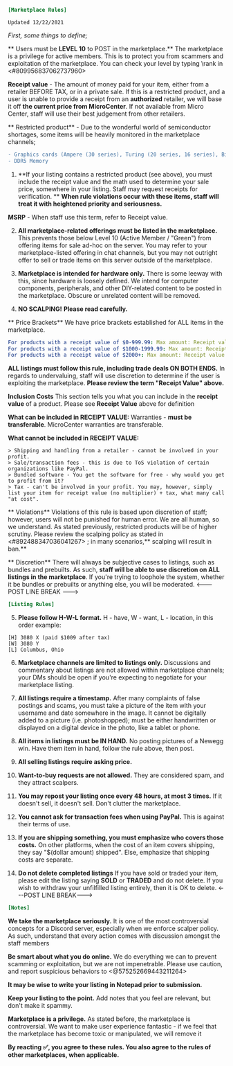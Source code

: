 ```ini
[Marketplace Rules] 
```
`Updated 12/22/2021`

*First, some things to define;*

** Users must be __LEVEL 10__ to POST in the marketplace.** The marketplace is a privilege for active members. This is to protect you from scammers and exploitation of the marketplace. You can check your level by typing \rank in <#809956837062737960>

**Receipt value** - The amount of money paid for your item, either from a retailer BEFORE TAX, or in a private sale. If this is a restricted product, and a user is unable to provide a receipt from an __authorized__ retailer, we will base it off **the current price from MicroCenter**. If not available from Micro Center, staff will use their best judgement from other retailers.

** Restricted product** - Due to the wonderful world of semiconductor shortages, some items will be heavily monitored in the marketplace channels;
```diff
- Graphics cards (Ampere (30 series), Turing (20 series, 16 series), Big Navi (6000 series), Navi (5000 series)
- DDR5 Memory
```

1. **If your listing contains a restricted product (see above), you must include the receipt value and the math used to determine your sale price, somewhere in your listing. Staff may request receipts for verification.
**
**When rule violations occur with these items, staff will treat it with heightened priority and seriousness.**

**MSRP** - When staff use this term, refer to Receipt value.

2. **All marketplace-related offerings must be listed in the marketplace.** This prevents those below Level 10 (Active Member / "Green") from offering items for sale ad-hoc on the server. You may refer to your marketplace-listed offering in chat channels, but you may not outright offer to sell or trade items on this server outside of the marketplace.

3. **Marketplace is intended for hardware only.** There is some leeway with this, since hardware is loosely defined. We intend for computer components, peripherals, and other DIY-related content to be posted in the marketplace. Obscure or unrelated content will be removed.

4. **NO SCALPING!** __Please read carefully.__

** Price Brackets**
We have price brackets established for ALL items in the marketplace. 
```yaml
For products with a receipt value of $0-999.99: Max amount: Receipt value x 1.23
For products with a receipt value of $1000-1999.99: Max amount: Receipt value x 1.17
For products with a receipt value of $2000+: Max amount: Receipt value x 1.14
```

**ALL listings must follow this rule, including trade deals ON BOTH ENDS.**
In regards to undervaluing, staff will use discretion to determine if the user is exploiting the marketplace.
**Please review the term "Receipt Value" above.**

 **Inclusion Costs**
This section tells you what you can include in the **receipt value** of a product. Please see **Receipt Value** above for definition

**What can be included in RECEIPT VALUE:**
    Warranties - **must be transferable**. MicroCenter warranties are transferable.

**What cannot be included in RECEIPT VALUE:**
```
> Shipping and handling from a retailer - cannot be involved in your profit.
> Sale/transaction fees - this is due to ToS violation of certain organizations like PayPal.
> Bundled software - You get the software for free - why would you get to profit from it?
> Tax - can't be involved in your profit. You may, however, simply list your item for receipt value (no multiplier) + tax, what many call "at cost".
```


** Violations**
 Violations of this rule is based upon discretion of staff; however, users will not be punished for human error. We are all human, so we understand. As stated previously, restricted products will be of higher scrutiny. Please review the scalping policy as stated in <#892488347036041267> ; in many scenarios,** scalping will result in ban.**

** Discretion**
There will always be subjective cases to listings, such as bundles and prebuilts. As such, **staff will be able to use discretion on ALL listings in the marketplace**. If you're trying to loophole the system, whether it be bundles or prebuilts or anything else, you will be moderated.
<--- POST LINE BREAK --->
```ini
[Listing Rules]
```
5. **Please follow H-W-L format.** H - have, W - want, L - location, in this order example:

```
[H] 3080 X (paid $1009 after tax)
[W] 3080 Y
[L] Columbus, Ohio 
```

6. **Marketplace channels are limited to listings only.** Discussions and commentary about listings are not allowed within marketplace channels; your DMs should be open if you're expecting to negotiate for your marketplace listing.

7. **All listings require a timestamp.** After many complaints of false postings and scams, you must take a picture of the item with your username and date somewhere in the image. It cannot be digitally added to a picture (i.e. photoshopped); must be either handwritten or displayed on a digital device in the photo, like a tablet or phone.

8. **All items in listings must be IN HAND.** No posting pictures of a Newegg win. Have them item in hand, follow the rule above, then post.

9. **All selling listings require asking price.** 

10. **Want-to-buy requests are not allowed.** They are considered spam, and they attract scalpers.

11. **You may repost your listing once every 48 hours, at most 3 times.** If it doesn't sell, it doesn't sell. Don't clutter the marketplace.

12. **You cannot ask for transaction fees when using PayPal.** This is against their terms of use.

13. **If you are shipping something, you must emphasize who covers those costs.** On other platforms, when the cost of an item covers shipping, they say  "$(dollar amount) shipped". Else, emphasize that shipping costs are separate.

14.  **Do not delete completed listings** If you have sold or traded your item, please edit the listing saying **SOLD** or **TRADED** and do not delete. If you wish to withdraw your unfilfilled listing entirely, then it is OK to delete.
<---POST LINE BREAK--->
```ini
[Notes]
```
**We take the marketplace seriously.** It is one of the most controversial concepts for a Discord server, especially when we enforce scalper policy. As such, understand that every action comes with discussion amongst the staff members

**Be smart about what you do online.** We do everything we can to prevent scamming or exploitation, but we are not impenetrable. Please use caution, and report suspicious behaviors to <@575252669443211264>

**It may be wise to write your listing in Notepad prior to submission.**

**Keep your listing to the point.** Add notes that you feel are relevant, but don't make it spammy.

**Marketplace is a privilege.** As stated before, the marketplace is controversial. We want to make user experience fantastic - if we feel that the marketplace has become toxic or manipulated, we will remove it


**By reacting :white_check_mark:, you agree to these rules. You also agree to the rules of other marketplaces, when applicable.**
